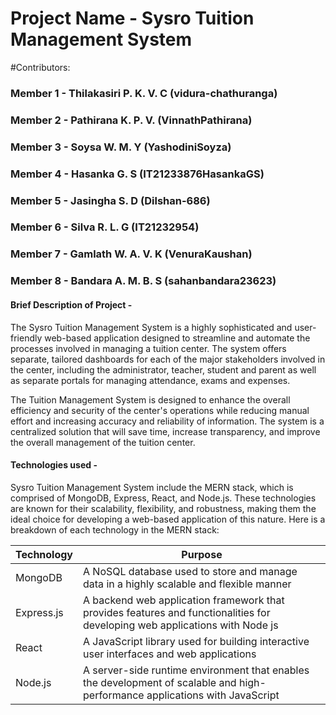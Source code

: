 # Project Name - Sysro Tuition Management System

#Contributors:
### Member 1 - Thilakasiri P. K. V. C (vidura-chathuranga)
### Member 2 - Pathirana K. P. V. (VinnathPathirana)
### Member 3 - Soysa W. M. Y (YashodiniSoyza)
### Member 4 - Hasanka G. S (IT21233876HasankaGS)
### Member 5 - Jasingha S. D (Dilshan-686)
### Member 6 - Silva R. L. G (IT21232954)
### Member 7 - Gamlath W. A. V. K (VenuraKaushan)
### Member 8 - Bandara A. M. B. S (sahanbandara23623)

#### Brief Description of Project -

The Sysro Tuition Management System is a highly sophisticated and user-friendly web-based application designed to streamline and automate the processes involved in managing a tuition center. The system offers separate, tailored dashboards for each of the major stakeholders involved in the center, including the administrator, teacher, student and parent as well as separate portals for managing attendance, exams and expenses.

The Tuition Management System is designed to enhance the overall efficiency and security of the center's operations while reducing manual effort and increasing accuracy and reliability of information. The system is a centralized solution that will save time, increase transparency, and improve the overall management of the tuition center.

#### Technologies used -

Sysro Tuition Management System include the MERN stack, which is comprised of MongoDB, Express, React, and Node.js. These technologies are known for their scalability, flexibility, and robustness, making them the ideal choice for developing a web-based application of this nature. Here is a breakdown of each technology in the MERN stack:

| Technology | Purpose |
| --- | --- |
| MongoDB | A NoSQL database used to store and manage data in a highly scalable and flexible manner |
| Express.js | A backend web application framework that provides features and functionalities for developing web applications with Node js |
| React | A JavaScript library used for building interactive user interfaces and web applications |
| Node.js | A server-side runtime environment that enables the development of scalable and high-performance applications with JavaScript |

